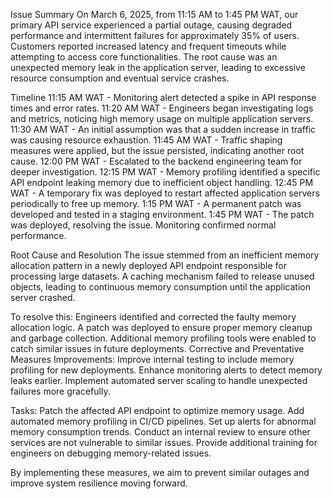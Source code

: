 Issue Summary
On March 6, 2025, from 11:15 AM to 1:45 PM WAT, our primary API service experienced a partial outage, causing degraded performance and intermittent failures for approximately 35% of users. Customers reported increased latency and frequent timeouts while attempting to access core functionalities. The root cause was an unexpected memory leak in the application server, leading to excessive resource consumption and eventual service crashes.

Timeline
11:15 AM WAT - Monitoring alert detected a spike in API response times and error rates.
11:20 AM WAT - Engineers began investigating logs and metrics, noticing high memory usage on multiple application servers.
11:30 AM WAT - An initial assumption was that a sudden increase in traffic was causing resource exhaustion.
11:45 AM WAT - Traffic shaping measures were applied, but the issue persisted, indicating another root cause.
12:00 PM WAT - Escalated to the backend engineering team for deeper investigation.
12:15 PM WAT - Memory profiling identified a specific API endpoint leaking memory due to inefficient object handling.
12:45 PM WAT - A temporary fix was deployed to restart affected application servers periodically to free up memory.
1:15 PM WAT - A permanent patch was developed and tested in a staging environment.
1:45 PM WAT - The patch was deployed, resolving the issue. Monitoring confirmed normal performance.

Root Cause and Resolution
The issue stemmed from an inefficient memory allocation pattern in a newly deployed API endpoint responsible for processing large datasets. A caching mechanism failed to release unused objects, leading to continuous memory consumption until the application server crashed.

To resolve this:
Engineers identified and corrected the faulty memory allocation logic.
A patch was deployed to ensure proper memory cleanup and garbage collection.
Additional memory profiling tools were enabled to catch similar issues in future deployments.
Corrective and Preventative Measures
Improvements:
Improve internal testing to include memory profiling for new deployments.
Enhance monitoring alerts to detect memory leaks earlier.
Implement automated server scaling to handle unexpected failures more gracefully.

Tasks:
Patch the affected API endpoint to optimize memory usage.
Add automated memory profiling in CI/CD pipelines.
Set up alerts for abnormal memory consumption trends.
Conduct an internal review to ensure other services are not vulnerable to similar issues.
Provide additional training for engineers on debugging memory-related issues.

By implementing these measures, we aim to prevent similar outages and improve system resilience moving forward.

